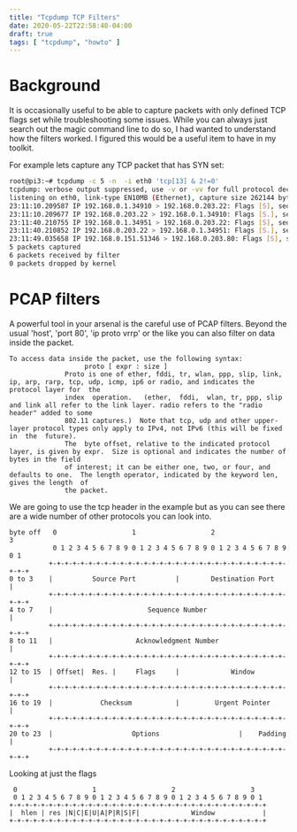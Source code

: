 ```yaml
---
title: "Tcpdump TCP Filters"
date: 2020-05-22T22:58:48-04:00
draft: true
tags: [ "tcpdump", "howto" ]
---
```

# Background

It is occasionally useful to be able to capture packets with only defined TCP flags set while troubleshooting some issues. While you can always just search out the magic command line to do so, I had wanted to understand how the filters worked. I figured this would be a useful item to have in my toolkit.

For example lets capture any TCP packet that has SYN set:
``` bash
root@pi3:~# tcpdump -c 5 -n  -i eth0 'tcp[13] & 2!=0'
tcpdump: verbose output suppressed, use -v or -vv for full protocol decode
listening on eth0, link-type EN10MB (Ethernet), capture size 262144 bytes
23:11:10.209587 IP 192.168.0.1.34910 > 192.168.0.203.22: Flags [S], seq 2362277497, win 14600, options [mss 1460,sackOK,TS val 106825941 ecr 0,nop,wscale 5], length 0
23:11:10.209677 IP 192.168.0.203.22 > 192.168.0.1.34910: Flags [S.], seq 268558861, ack 2362277498, win 65160, options [mss 1460,sackOK,TS val 4270385136 ecr 106825941,nop,wscale 7], length 0
23:11:40.210755 IP 192.168.0.1.34951 > 192.168.0.203.22: Flags [S], seq 1681472778, win 14600, options [mss 1460,sackOK,TS val 106828941 ecr 0,nop,wscale 5], length 0
23:11:40.210852 IP 192.168.0.203.22 > 192.168.0.1.34951: Flags [S.], seq 1131820815, ack 1681472779, win 65160, options [mss 1460,sackOK,TS val 4270415137 ecr 106828941,nop,wscale 7], length 0
23:11:49.035658 IP 192.168.0.151.51346 > 192.168.0.203.80: Flags [S], seq 3625716288, win 29200, options [mss 1460,sackOK,TS val 2169716477 ecr 0,nop,wscale 7], length 0
5 packets captured
6 packets received by filter
0 packets dropped by kernel
```

# PCAP filters

A powerful tool in your arsenal is the careful use of PCAP filters. Beyond the usual 'host', 'port 80', 'ip proto vrrp' or the like you can also filter on data inside the packet.

```
To access data inside the packet, use the following syntax:
                   proto [ expr : size ]
              Proto is one of ether, fddi, tr, wlan, ppp, slip, link, ip, arp, rarp, tcp, udp, icmp, ip6 or radio, and indicates the protocol layer for  the
              index  operation.   (ether,  fddi,  wlan, tr, ppp, slip and link all refer to the link layer. radio refers to the "radio header" added to some
              802.11 captures.)  Note that tcp, udp and other upper-layer protocol types only apply to IPv4, not IPv6 (this will be fixed  in  the  future).
              The  byte offset, relative to the indicated protocol layer, is given by expr.  Size is optional and indicates the number of bytes in the field
              of interest; it can be either one, two, or four, and defaults to one.  The length operator, indicated by the keyword len, gives the length  of
              the packet.
```

We are going to use the tcp header in the example but as you can see there are a wide number of other protocols you can look into.

```
byte off   0                   1                   2                   3
           0 1 2 3 4 5 6 7 8 9 0 1 2 3 4 5 6 7 8 9 0 1 2 3 4 5 6 7 8 9 0 1
          +-+-+-+-+-+-+-+-+-+-+-+-+-+-+-+-+-+-+-+-+-+-+-+-+-+-+-+-+-+-+-+-+
0 to 3    |          Source Port          |        Destination Port       |
          +-+-+-+-+-+-+-+-+-+-+-+-+-+-+-+-+-+-+-+-+-+-+-+-+-+-+-+-+-+-+-+-+
4 to 7    |                        Sequence Number                        |
          +-+-+-+-+-+-+-+-+-+-+-+-+-+-+-+-+-+-+-+-+-+-+-+-+-+-+-+-+-+-+-+-+
8 to 11   |                     Acknowledgment Number                     |
          +-+-+-+-+-+-+-+-+-+-+-+-+-+-+-+-+-+-+-+-+-+-+-+-+-+-+-+-+-+-+-+-+
12 to 15  | Offset|  Res. |     Flags     |             Window            |
          +-+-+-+-+-+-+-+-+-+-+-+-+-+-+-+-+-+-+-+-+-+-+-+-+-+-+-+-+-+-+-+-+
16 to 19  |            Checksum           |         Urgent Pointer        |
          +-+-+-+-+-+-+-+-+-+-+-+-+-+-+-+-+-+-+-+-+-+-+-+-+-+-+-+-+-+-+-+-+
20 to 23  |                    Options                    |    Padding    |
          +-+-+-+-+-+-+-+-+-+-+-+-+-+-+-+-+-+-+-+-+-+-+-+-+-+-+-+-+-+-+-+-+
```
Looking at just the flags 
```
 0                   1                   2                   3
 0 1 2 3 4 5 6 7 8 9 0 1 2 3 4 5 6 7 8 9 0 1 2 3 4 5 6 7 8 9 0 1
+-+-+-+-+-+-+-+-+-+-+-+-+-+-+-+-+-+-+-+-+-+-+-+-+-+-+-+-+-+-+-+-+
|  hlen | res |N|C|E|U|A|P|R|S|F|             Window            |
+-+-+-+-+-+-+-+-+-+-+-+-+-+-+-+-+-+-+-+-+-+-+-+-+-+-+-+-+-+-+-+-+
```
